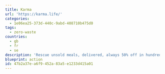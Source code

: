 ```yaml
---
title: Karma
url: 'https://karma.life/'
categories:
  - 1e06ea25-373d-440c-9abd-408710b475d0
tags:
  - zero-waste
countries:
  - gb
  - fr
  - se
description: 'Rescue unsold meals, delivered, always 50% off in hundreds of cities across Sweden, United Kingdom, and France.'
blueprint: action
id: 47b2a37e-a6f9-452a-83a5-e1233d415a01
---
```

